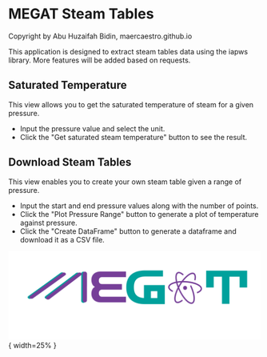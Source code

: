 # MEGAT Steam Tables

Copyright by Abu Huzaifah Bidin, maercaestro.github.io

This application is designed to extract steam tables data using the iapws library.
More features will be added based on requests.

## Saturated Temperature

This view allows you to get the saturated temperature of steam for a given pressure.

- Input the pressure value and select the unit.
- Click the "Get saturated steam temperature" button to see the result.

## Download Steam Tables

This view enables you to create your own steam table given a range of pressure.

- Input the start and end pressure values along with the number of points.
- Click the "Plot Pressure Range" button to generate a plot of temperature against pressure.
- Click the "Create DataFrame" button to generate a dataframe and download it as a CSV file.

![MEGAT Logo](MEGATLogo.png){ width=25% }
